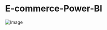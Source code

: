 # E-commerce-Power-BI
![Image](https://github.com/user-attachments/assets/f8f9d876-88c0-4438-90a9-4e57d8040b4b)
